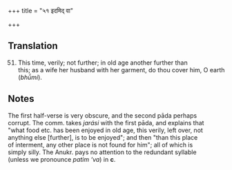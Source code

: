 +++
title = "५१ इदमिद् वा"

+++
## Translation
51. This time, verily; not further; in old age another further than  
this; as a wife her husband with her garment, do thou cover him, O earth  
(*bhū́mi*).

## Notes
The first half-verse is very obscure, and the second pāda perhaps  
corrupt. The comm. takes *jarási* with the first pāda, and explains that  
"what food etc. has been enjoyed in old age, this verily, left over, not  
anything else \[further\], is to be enjoyed"; and then "than this place  
of interment, any other place is not found for him"; all of which is  
simply silly. The Anukr. pays no attention to the redundant syllable  
(unless we pronounce *patim ‘va*) in **c**.
